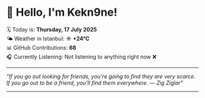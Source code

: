 # 👋 Hello, I'm Kekn9ne!

🗓️ Today is: **Thursday, 17 July 2025**  
🌤️ Weather in Istanbul: **☀️   +24°C**  
📊 GitHub Contributions: **68**  
🎧 Currently Listening: Not listening to anything right now ❌

---

_"If you go out looking for friends, you're going to find they are very scarce. If you go out to be a friend, you'll find them everywhere. — *Zig Ziglar*"_

---

